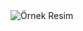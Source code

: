<img src="[ornek.jpg](https://media4.giphy.com/media/bGgsc5mWoryfgKBx1u/200w.gif?cid=6c09b952f8bewa060vdd5o5yh90tippz9d8u4ad5vvls5v2p&ep=v1_gifs_search&rid=200w.gif&ct=g)" alt="Örnek Resim"/>
